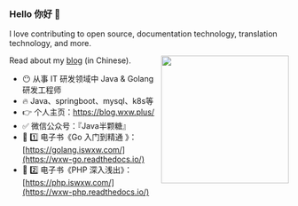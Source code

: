<!--
**iswxw/iswxw** is a ✨ _special_ ✨ repository because its `README.md` (this file) appears on your GitHub profile.

Here are some ideas to get you started:

- 🔭 I’m currently working on ...
- 🌱 I’m currently learning ...
- 👯 I’m looking to collaborate on ...
- 🤔 I’m looking for help with ...
- 💬 Ask me about ...
- 📫 How to reach me: ...
- 😄 Pronouns: ...
- ⚡ Fun fact: ...
-->

### Hello 你好 👋
<!-- 暂时关闭
<img align="right" src="qrcode.jpg" alt="" height="185" />
-->
I love contributing to open source, documentation technology, translation technology, and more.

Read about my [blog](https://blog.wxw.plus) (in Chinese).<img align='right' src="https://media.giphy.com/media/M9gbBd9nbDrOTu1Mqx/giphy.gif" width="230">

- 😶 从事 IT 研发领域中  Java & Golang 研发工程师
- 🔥 Java、springboot、mysql、k8s等
- 👉  个人主页：https://blog.wxw.plus/
- ✅ 微信公众号：『Java半颗糖』
- 📖 1️⃣ 电子书《Go 入门到精通 》：[https://golang.iswxw.com/](https://wxw-go.readthedocs.io/)  
- 📖 2️⃣ 电子书《PHP 深入浅出》：[https://php.iswxw.com/](https://wxw-php.readthedocs.io/)  

